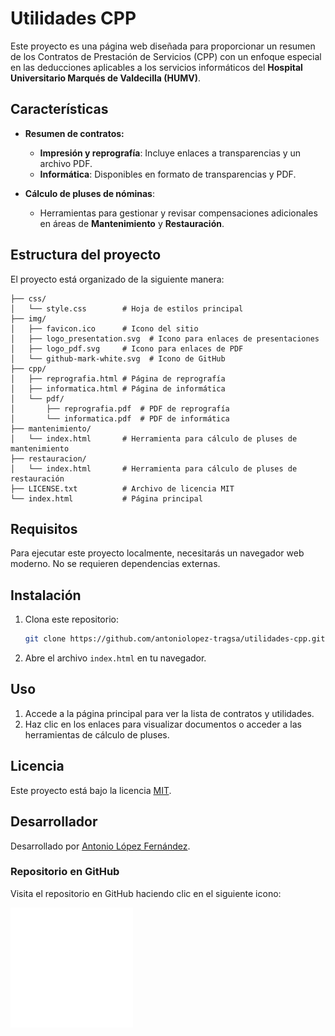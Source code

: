 
# Utilidades CPP

Este proyecto es una página web diseñada para proporcionar un resumen de los Contratos de Prestación de Servicios (CPP) con un enfoque especial en las deducciones aplicables a los servicios informáticos del **Hospital Universitario Marqués de Valdecilla (HUMV)**.

## Características

- **Resumen de contratos:**
  - **Impresión y reprografía**: Incluye enlaces a transparencias y un archivo PDF.
  - **Informática**: Disponibles en formato de transparencias y PDF.

- **Cálculo de pluses de nóminas**:
  - Herramientas para gestionar y revisar compensaciones adicionales en áreas de **Mantenimiento** y **Restauración**.

## Estructura del proyecto

El proyecto está organizado de la siguiente manera:

```
├── css/
│   └── style.css        # Hoja de estilos principal
├── img/
│   ├── favicon.ico      # Icono del sitio
│   ├── logo_presentation.svg  # Icono para enlaces de presentaciones
│   ├── logo_pdf.svg     # Icono para enlaces de PDF
│   └── github-mark-white.svg  # Icono de GitHub
├── cpp/
│   ├── reprografia.html # Página de reprografía
│   ├── informatica.html # Página de informática
│   └── pdf/
│       ├── reprografia.pdf  # PDF de reprografía
│       └── informatica.pdf  # PDF de informática
├── mantenimiento/
│   └── index.html       # Herramienta para cálculo de pluses de mantenimiento
├── restauracion/
│   └── index.html       # Herramienta para cálculo de pluses de restauración
├── LICENSE.txt          # Archivo de licencia MIT
└── index.html           # Página principal
```

## Requisitos

Para ejecutar este proyecto localmente, necesitarás un navegador web moderno. No se requieren dependencias externas.

## Instalación

1. Clona este repositorio:
    ```bash
    git clone https://github.com/antoniolopez-tragsa/utilidades-cpp.git
    ```

2. Abre el archivo `index.html` en tu navegador.

## Uso

1. Accede a la página principal para ver la lista de contratos y utilidades.
2. Haz clic en los enlaces para visualizar documentos o acceder a las herramientas de cálculo de pluses.

## Licencia

Este proyecto está bajo la licencia [MIT](LICENSE.txt).

## Desarrollador

Desarrollado por [Antonio López Fernández](mailto:antonio.angel.lopez.fernandez@gmail.com). 

### Repositorio en GitHub
Visita el repositorio en GitHub haciendo clic en el siguiente icono:

[![GitHub](img/github-mark-white.svg)](https://github.com/antoniolopez-tragsa/utilidades-cpp)
